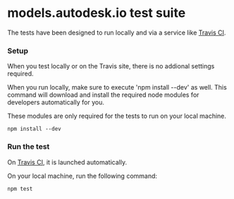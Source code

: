 # models.autodesk.io test suite

The tests have been designed to run locally and via a service like [Travis CI](https://travis-ci.org/).


### Setup
When you test locally or on the Travis site, there is no addional settings required.

When you run locally, make sure to execute 'npm install --dev' as well. This command will download and install the
required node modules for developers automatically for you.

These modules are only required for the tests to run on your local machine.

```
npm install --dev
```

### Run the test
On [Travis CI](https://travis-ci.org/), it is launched automatically.

On your local machine, run the following command:

```
npm test
```
